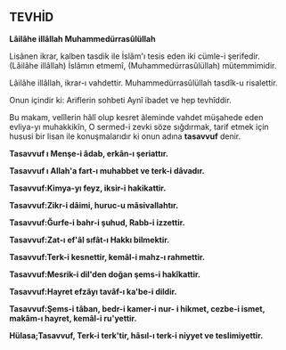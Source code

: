 ## TEVHİD

**Lâilâhe illâllah Muhammedürrasûlüllah**

Lisânen ikrar, kalben tasdik ile İslâm'ı tesis eden iki cümle-i şerifedir. (Lâilâhe illâllah) İslâmın etmemî, (Muhammedürrasûlüllah) mütem­mimidir.

Lâilâhe illâllah, ikrar-ı vahdettir. Muhamme­dürrasûlüllah tasdîk-u risalettir.

Onun içindir ki: Ariflerin sohbeti Aynî iba­det ve hep tevhîddir.

Bu makam, velîlerin hâlî olup kesret âle­minde vahdet müşahede eden evliya-yı muhak­kikîn, O sermed-i zevki söze sığdırmak, tarif et­mek için hususi bir lisan ile konuşmalarıdır ki onun adına **tasavvuf** denir.

**Tasavvuf ı Menşe-i âdab, erkân-ı şeriattır.**

**Tasavvuf ı Allah'a fart-ı muhabbet ve terk-i dâ­vadır.**

**Tasavvuf:Kimya-yı feyz, iksir-i hakikattir.**

**Tasavvuf:Zikr-i dâimi, huruc-u mâsivallahtır.**

**Tasavvuf:Ğurfe-i bahr-i şuhud, Rabb-i izzettir.**

**Tasavvuf:Zat-ı ef'âl sıfât-ı Hakkı bilmektir.**

**Tasavvuf:Terk-i kesnettir, kemâl-i mahz-ı rah­mettir.**

**Tasavvuf:Mesrik-i dil'den doğan şems-i hakî­kattir.**

**Tasavvuf:Hayret efzâyı tavâf-ı ka'be-i dildir.**

**Tasavvuf:Şems-i tâban, bedr-i kamer-i nur- i hikmet, cezbe-i ismet, makâm-ı hay­ret, kemâl-i ru'yettir.**

**Hülasa;Tasavvuf, Terk-i terk'tir, hâsıl-ı terk-i niyyet ve teslimiyettir.**
